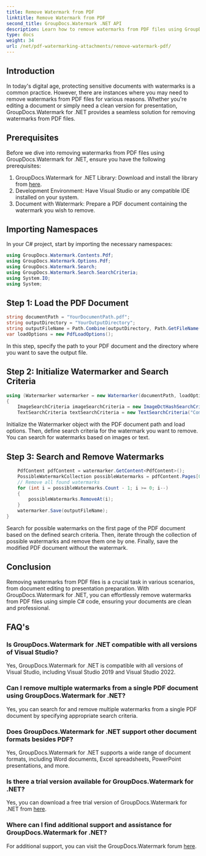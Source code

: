 ```yaml
---
title: Remove Watermark from PDF
linktitle: Remove Watermark from PDF
second_title: GroupDocs.Watermark .NET API
description: Learn how to remove watermarks from PDF files using GroupDocs.Watermark for .NET. Easy steps for professional document editing.
type: docs
weight: 34
url: /net/pdf-watermarking-attachments/remove-watermark-pdf/
---
```

## Introduction
In today's digital age, protecting sensitive documents with watermarks is a common practice. However, there are instances where you may need to remove watermarks from PDF files for various reasons. Whether you're editing a document or simply need a clean version for presentation, GroupDocs.Watermark for .NET provides a seamless solution for removing watermarks from PDF files.
## Prerequisites
Before we dive into removing watermarks from PDF files using GroupDocs.Watermark for .NET, ensure you have the following prerequisites:
1. GroupDocs.Watermark for .NET Library: Download and install the library from [here](https://releases.groupdocs.com/Watermark/net/).
2. Development Environment: Have Visual Studio or any compatible IDE installed on your system.
3. Document with Watermark: Prepare a PDF document containing the watermark you wish to remove.

## Importing Namespaces
In your C# project, start by importing the necessary namespaces:
```csharp
using GroupDocs.Watermark.Contents.Pdf;
using GroupDocs.Watermark.Options.Pdf;
using GroupDocs.Watermark.Search;
using GroupDocs.Watermark.Search.SearchCriteria;
using System.IO;
using System;
```
## Step 1: Load the PDF Document
```csharp
string documentPath = "YourDocumentPath.pdf";
string outputDirectory = "YourOutputDirectory";
string outputFileName = Path.Combine(outputDirectory, Path.GetFileName(documentPath));
var loadOptions = new PdfLoadOptions();
```
In this step, specify the path to your PDF document and the directory where you want to save the output file.
## Step 2: Initialize Watermarker and Search Criteria
```csharp
using (Watermarker watermarker = new Watermarker(documentPath, loadOptions))
{
    ImageSearchCriteria imageSearchCriteria = new ImageDctHashSearchCriteria(Constants.LogoPng);
    TextSearchCriteria textSearchCriteria = new TextSearchCriteria("Company Name");
```
Initialize the Watermarker object with the PDF document path and load options. Then, define search criteria for the watermark you want to remove. You can search for watermarks based on images or text.
## Step 3: Search and Remove Watermarks
```csharp
    PdfContent pdfContent = watermarker.GetContent<PdfContent>();
    PossibleWatermarkCollection possibleWatermarks = pdfContent.Pages[0].Search(imageSearchCriteria.Or(textSearchCriteria));
    // Remove all found watermarks
    for (int i = possibleWatermarks.Count - 1; i >= 0; i--)
    {
        possibleWatermarks.RemoveAt(i);
    }
    watermarker.Save(outputFileName);
}
```
Search for possible watermarks on the first page of the PDF document based on the defined search criteria. Then, iterate through the collection of possible watermarks and remove them one by one. Finally, save the modified PDF document without the watermark.

## Conclusion
Removing watermarks from PDF files is a crucial task in various scenarios, from document editing to presentation preparation. With GroupDocs.Watermark for .NET, you can effortlessly remove watermarks from PDF files using simple C# code, ensuring your documents are clean and professional.
## FAQ's
### Is GroupDocs.Watermark for .NET compatible with all versions of Visual Studio?
Yes, GroupDocs.Watermark for .NET is compatible with all versions of Visual Studio, including Visual Studio 2019 and Visual Studio 2022.
### Can I remove multiple watermarks from a single PDF document using GroupDocs.Watermark for .NET?
Yes, you can search for and remove multiple watermarks from a single PDF document by specifying appropriate search criteria.
### Does GroupDocs.Watermark for .NET support other document formats besides PDF?
Yes, GroupDocs.Watermark for .NET supports a wide range of document formats, including Word documents, Excel spreadsheets, PowerPoint presentations, and more.
### Is there a trial version available for GroupDocs.Watermark for .NET?
Yes, you can download a free trial version of GroupDocs.Watermark for .NET from [here](https://releases.groupdocs.com/).
### Where can I find additional support and assistance for GroupDocs.Watermark for .NET?
For additional support, you can visit the GroupDocs.Watermark forum [here](https://forum.groupdocs.com/c/watermark/19).
